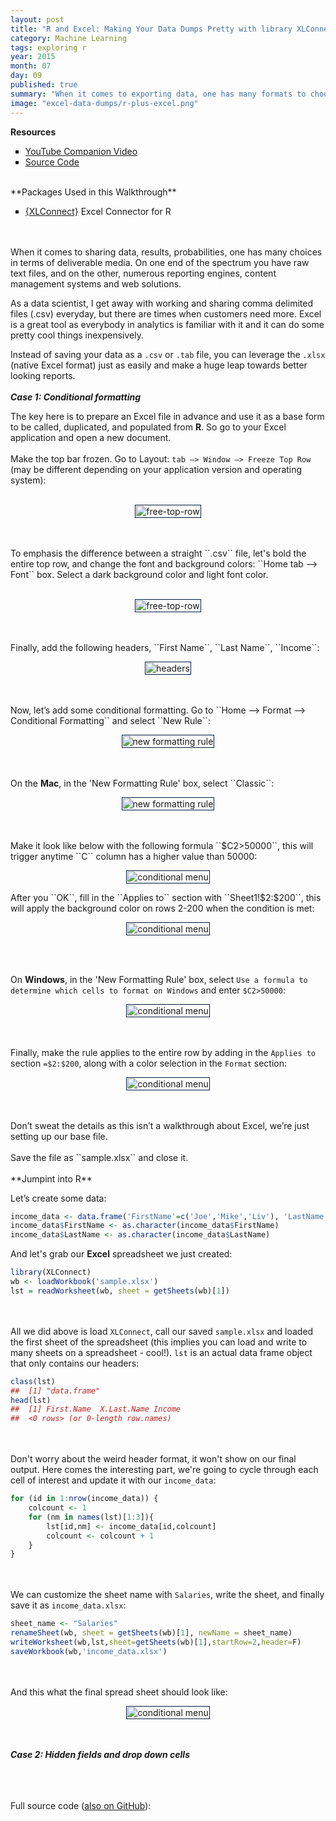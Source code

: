 ```yaml
---
layout: post
title: "R and Excel: Making Your Data Dumps Pretty with library XLConnect" 
category: Machine Learning
tags: exploring r
year: 2015
month: 07
day: 09
published: true
summary: "When it comes to exporting data, one has many formats to choose from. But if you're looking for something more sophisticated than a comma-delimited file but aren't ready for an off-the-shelf content-management system, then Excel may be what you need in presenting content in a more digestible format."
image: "excel-data-dumps/r-plus-excel.png"
---
```

 
**Resources**
<ul>
<li type="square"><a href="" target='_blank'>YouTube Companion Video</a></li>
<li type="square"><a href="#sourcecode">Source Code</a></li>
</ul>
<BR>
**Packages Used in this Walkthrough**
<ul>
        <li type="square"><a href='http://cran.r-project.org/web/packages/XLConnect/index.html' targer='_blank'>{XLConnect}</a> Excel Connector for R</li>
</ul>
<BR>
<BR>
When it comes to sharing data, results, probabilities, one has many choices in terms of deliverable media. On one end of the spectrum you have raw text files, and on the other, numerous reporting engines,  content management systems and web solutions. 

As a data scientist, I get away with working and sharing comma delimited files (.csv) everyday, but there are times when customers need more. Excel is a great tool as everybody in analytics is familiar with it and it can do some pretty cool things inexpensively. 

Instead of saving your data as a ``.csv`` or ``.tab`` file, you can leverage the ``.xlsx`` (native Excel format) just as easily and make a huge leap towards better looking reports. 
<BR>
<BR>
***Case 1: Conditional formatting***

The key here is to prepare an Excel file in advance and use it as a base form to be called, duplicated, and populated from <b>R</b>. So go to your Excel application and open a new document. 
<BR><BR>
Make the top bar frozen. Go to Layout: ``tab —> Window —> Freeze Top Row`` (may be different depending on your application version and operating system):
<BR><BR>
<p style="text-align:center"><img src="../img/posts/excel-data-dumps/freeze-top-row.png" alt="free-top-row" style='padding:1px; border:1px solid #021a40;'></p>
<BR>
<BR>
To emphasis the difference between a straight ``.csv`` file, let's bold the entire top row, and change the font and background colors:
``Home tab —> Font`` box. Select a dark background color and light font color. 
<BR><BR>
<p style="text-align:center"><img src="../img/posts/excel-data-dumps/font.png" alt="free-top-row" style='padding:1px; border:1px solid #021a40;'></p>
<BR><BR>
Finally, add the following headers, ``First Name``, ``Last Name``, ``Income``:
<p style="text-align:center"><img src="../img/posts/excel-data-dumps/case1_look.png" alt="headers" style='padding:1px; border:1px solid #021a40;'></p>
<BR><BR>
Now, let’s add some conditional formatting. Go to ``Home —> Format —> Conditional Formatting`` and select ``New Rule``:
<p style="text-align:center"><img src="../img/posts/excel-data-dumps/new-rule.png" alt="new formatting rule" style='padding:1px; border:1px solid #021a40;'></p>
<BR><BR>
On the <b>Mac</b>, in the 'New Formatting Rule' box, select ``Classic``:
<p style="text-align:center"><img src="../img/posts/excel-data-dumps/new-formatting-rule.png" alt="new formatting rule" style='padding:1px; border:1px solid #021a40;'></p>
<BR><BR>
Make it look like below with the following formula ``$C2>50000``, this will trigger anytime ``C`` column has a higher value than 50000:
<p style="text-align:center"><img src="../img/posts/excel-data-dumps/conditional1.png" alt="conditional menu" style='padding:1px; border:1px solid #021a40;'></p>
After you ``OK``, fill in the ``Applies to`` section with ``Sheet1!$2:$200``, this will apply the background color on rows 2-200 when the condition is met:
<p style="text-align:center"><img src="../img/posts/excel-data-dumps/conditional2.png" alt="conditional menu" style='padding:1px; border:1px solid #021a40;'></p>
<BR><BR>

On <b>Windows</b>, in the 'New Formatting Rule' box, select ``Use a formula to determine which cells to format on Windows`` and enter ``$C2>50000``:
<p style="text-align:center"><img src="../img/posts/excel-data-dumps/windows1-formatting-rule.png" alt="conditional menu" style='padding:1px; border:1px solid #021a40;'></p>

<BR><BR>
Finally, make the rule applies to the entire row by adding in the ``Applies to`` section ``=$2:$200``, along with a color selection in the ``Format`` section:
 <p style="text-align:center"><img src="../img/posts/excel-data-dumps/windows2-formatting-rule.png" alt="conditional menu" style='padding:1px; border:1px solid #021a40;'></p>
<BR><BR>
Don’t sweat the details as this isn’t a walkthrough about Excel, we’re just setting up our base file.
<BR><BR>
Save the file as ``sample.xlsx`` and close it.
<BR><BR>
**Jumpint into R**

Let’s create some data:

```r
income_data <- data.frame('FirstName'=c('Joe','Mike','Liv'), 'LastName'=c('Smith','Steel','Storm'), 'Income'=c(100000,20000,80000))
income_data$FirstName <- as.character(income_data$FirstName)
income_data$LastName <- as.character(income_data$LastName)
```

And let's grab our <b>Excel</b> spreadsheet we just created:

```r
library(XLConnect)
wb <- loadWorkbook('sample.xlsx')
lst = readWorksheet(wb, sheet = getSheets(wb)[1])
```
<BR><BR>
All we did above is load ``XLConnect``, call our saved ``sample.xlsx`` and loaded the first sheet of the spreadsheet (this implies you can load and write to many sheets on a spreadsheet - cool!). ``lst`` is an actual data frame object that only contains our headers:

```r
class(lst)
##	[1] "data.frame"
head(lst)
##	[1] First.Name  X.Last.Name Income     
##	<0 rows> (or 0-length row.names)
```
<BR><BR>
Don't worry about the weird header format, it won't show on our final output. Here comes the interesting part, we're going to cycle through each cell of interest and update it with our ``income_data``:

```r
for (id in 1:nrow(income_data)) {
	colcount <- 1
	for (nm in names(lst)[1:3]){
		lst[id,nm] <- income_data[id,colcount]
		colcount <- colcount + 1
	}
}
```
<BR><BR>
We can customize the sheet name with ``Salaries``, write the sheet, and finally save it as ``income_data.xlsx``:

```r
sheet_name <- "Salaries"
renameSheet(wb, sheet = getSheets(wb)[1], newName = sheet_name)
writeWorksheet(wb,lst,sheet=getSheets(wb)[1],startRow=2,header=F)
saveWorkbook(wb,'income_data.xlsx')
```
<BR><BR>
And this what the final spread sheet should look like:
<p style="text-align:center"><img src="../img/posts/excel-data-dumps/case1-final-sheet.png" alt="conditional menu" style='padding:1px; border:1px solid #021a40;'></p>




<BR><BR>
***Case 2: Hidden fields and drop down cells***





<BR><BR>        
<a id="sourcecode">Full source code (<a href='https://github.com/amunategui/SMOTE-Oversample-Rare-Events' target='_blank'>also on GitHub</a>)</a>:



```r
 
```

 